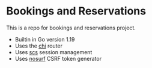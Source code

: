 # Bookings and Reservations

This is a repo for bookings and reservations project.

- Builtin in Go version 1.19
- Uses the [chi](https://github.com/go-chi/chi) router
- Uses [scs](https://github.com/alexedwards/scs) session management
- Uses [nosurf](https://github.com/justinas/nosurf) CSRF token generator


